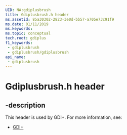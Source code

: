 ```yaml
---
UID: NA:gdiplusbrush
title: Gdiplusbrush.h header
ms.assetid: 85a30302-2823-3e0d-bb57-a705e73c91f9
ms.date: 01/11/2019
ms.keywords: 
ms.topic: conceptual
tech.root: gdiplus
f1_keywords:
 - gdiplusbrush
 - gdiplusbrush/gdiplusbrush
api_name:
 - gdiplusbrush
---
```


# Gdiplusbrush.h header


## -description

This header is used by GDI+. For more information, see:

- [GDI+](../_gdiplus/index.md)

